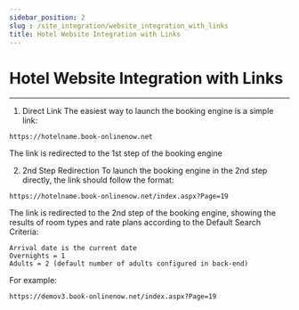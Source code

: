 ```yaml
---
sidebar_position: 2
slug : /site_integration/website_integration_with_links
title: Hotel Website Integration with Links
---
```

# Hotel Website Integration with Links
---

1.	Direct Link 
The easiest way to launch the booking engine is a simple link:
```
https://hotelname.book-onlinenow.net
```
The link is redirected to the 1st step of the booking engine

2.	2nd Step Redirection
To launch the booking engine in the 2nd step directly, the link should follow the format:
```
https://hotelname.book-onlinenow.net/index.aspx?Page=19 
```
The link is redirected to the 2nd step of the booking engine, showing the results of room types and rate plans according to the Default Search Criteria:
```
Arrival date is the current date
Overnights = 1
Adults = 2 (default number of adults configured in back-end)  
```
For example:
```
https://demov3.book-onlinenow.net/index.aspx?Page=19 
```
